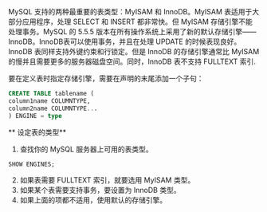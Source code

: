 MySQL 支持的两种最重要的表类型：MyISAM 和 InnoDB。MyISAM 表适用于大部分应用程序，处理 SELECT 和 INSERT 都非常快。但 MyISAM 存储引擎不能处理事务。MySQL 的 5.5.5 版本在所有操作系统上采用了新的默认存储引擎——InnoDB。InnoDB表可以使用事务，并且在处理 UPDATE 的时候表现良好。InnoDB 表同样支持外键约束和行锁定。但是 InnoDB 的存储引擎通常比 MyISAM 的慢并且需要更多的服务器磁盘空间。同时，InnoDB 表不支持 FULLTEXT 索引.

要在定义表时指定存储引擎，需要在声明的末尾添加一个子句：

```sql
CREATE TABLE tablename (
column1name COLUMNTYPE,
column2name COLUMNTYPE...
) ENGINE = type
```

** 设定表的类型**

1. 查找你的 MySQL 服务器上可用的表类型。

```sql
SHOW ENGINES;
```

2. 如果表需要 FULLTEXT 索引，就要选用 MyISAM 类型。
3. 如果某个表需要支持事务，要设置为 InnoDB 类型。
4. 如果上面的项都不适用，使用默认的存储引擎。